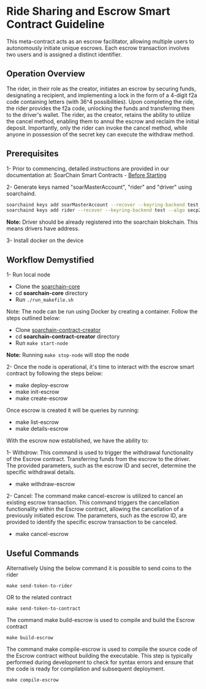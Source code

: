 
# Ride Sharing and Escrow Smart Contract Guideline

This meta-contract acts as an escrow facilitator, allowing multiple users to autonomously initiate unique escrows. Each escrow transaction involves two users and is assigned a distinct identifier.

## Operation Overview

The rider, in their role as the creator, initiates an escrow by securing funds, designating a recipient, and implementing a lock in the form of a 4-digit f2a code containing letters (with 36^4 possibilities). Upon completing the ride, the rider provides the f2a code, unlocking the funds and transferring them to the driver's wallet. The rider, as the creator, retains the ability to utilize the cancel method, enabling them to annul the escrow and reclaim the initial deposit. Importantly, only the rider can invoke the cancel method, while anyone in possession of the secret key can execute the withdraw method.

## Prerequisites

1- Prior to commencing, detailed instructions are provided in our documentation at:
SoarChain Smart Contracts - [Before Starting](https://docs.soarchain.com/smart%20contracts/before-Starting)

2- Generate keys named "soarMasterAccount", "rider" and "driver" using soarchaind.

```bash
soarchaind keys add soarMasterAccount --recover --keyring-backend test --algo secp256k1
soarchaind keys add rider --recover --keyring-backend test --algo secp256k1
```

**Note:** Driver should be already registered into the soarchain blokchain. This means drivers have address.  

3- Install docker on the device

## Workflow Demystified

1- Run local node

* Clone the [soarchain-core](https://github.com/soar-robotics/soarchain-core)
* cd **soarchain-core** directory
* Run  ```./run_makefile.sh```

Note: The node can be run using Docker by creating a container. Follow the steps outlined below:

* Clone [soarchain-contract-creator](https://github.com/soar-robotics/soarchain-contract-creator.git)
* cd **soarchain-contract-creator** directory
* Run ```make start-node```

**Note:** Running ```make stop-node``` will stop the node

2- Once the node is operational, it's time to interact with the escrow smart contract by following the steps below:

* make deploy-escrow
* make init-escrow
* make create-escrow

Once escrow is created it will be queries by running:

* make list-escrow
* make details-escrow

With the escrow now established, we have the ability to:

1- Withdrow: This command is used to trigger the withdrawal functionality of the Escrow contract. Transferring funds from the escrow to the driver. The provided parameters, such as the escrow ID and secret, determine the specific withdrawal details.

* make withdraw-escrow

2- Cancel: The command make cancel-escrow is utilized to cancel an existing escrow transaction. This command triggers the cancellation functionality within the Escrow contract, allowing the cancellation of a previously initiated escrow. The parameters, such as the escrow ID, are provided to identify the specific escrow transaction to be canceled.

* make cancel-escrow

## Useful Commands

Alternatively Using the below command it is possible to send coins to the rider

``` make send-token-to-rider ```

OR to the related contract

``` make send-token-to-contract ```

The command make build-escrow is used to compile and build the Escrow contract

``` make build-escrow ```

The command make compile-escrow is used to compile the source code of the Escrow contract without building the executable. This step is typically performed during development to check for syntax errors and ensure that the code is ready for compilation and subsequent deployment.

``` make compile-escrow ```

